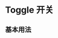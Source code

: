 # Toggle 开关

## 基本用法

<example-board :component="ToggleBasic"></example-board>

<script>
import ToggleBasic from 'docs/examples/form/ToggleBasic';

export default {
  data() {
    return {
      ToggleBasic,
    }
  }
}
</script>
